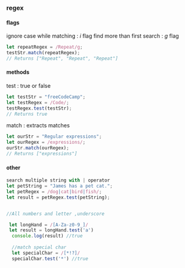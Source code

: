### regex

#### flags
ignore case while matching :  *i* flag
find more than first search : *g* flag
```javascript
let repeatRegex = /Repeat/g;
testStr.match(repeatRegex);
// Returns ["Repeat", "Repeat", "Repeat"]
```

#### methods
test : true or false
```javascript
let testStr = "freeCodeCamp";
let testRegex = /Code/;
testRegex.test(testStr);
// Returns true
```
match : extracts matches
```javascript
let ourStr = "Regular expressions";
let ourRegex = /expressions/;
ourStr.match(ourRegex);
// Returns ["expressions"]
```
#### other
```javascript
search multiple string with | operator
let petString = "James has a pet cat.";
let petRegex = /dog|cat|bird|fish/;
let result = petRegex.test(petString);


//All numbers and letter ,underscore

 let longHand = /[A-Za-z0-9_]/
 let result = longHand.test('a')
  console.log(result) //true
  
  //match special char 
  let specialChar = /[*!?]/
  specialChar.test('*') //true
```
